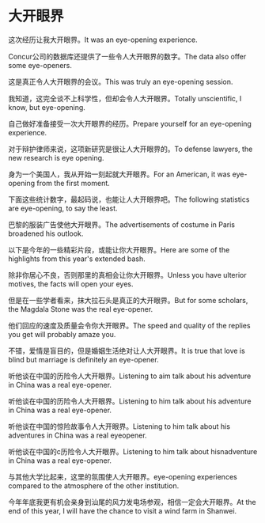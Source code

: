 # 大开眼界

<p><span class="chinese">这次经历让我大开眼界。</span><span class="english">It was an eye-opening experience.</span></p>

<p><span class="chinese">Concur公司的数据库还提供了一些令人大开眼界的数字。</span><span class="english">The data also offer some eye-openers.</span></p>

<p><span class="chinese">这是真正令人大开眼界的会议。</span><span class="english">This was truly an eye-opening session.</span></p>

<p><span class="chinese">我知道，这完全谈不上科学性，但却会令人大开眼界。</span><span class="english">Totally unscientific, I know, but eye-opening.</span></p>

<p><span class="chinese">自己做好准备接受一次大开眼界的经历。</span><span class="english">Prepare yourself for an eye-opening experience.</span></p>

<p><span class="chinese">对于辩护律师来说，这项新研究是很让人大开眼界的。</span><span class="english">To defense lawyers, the new research is eye opening.</span></p>

<p><span class="chinese">身为一个美国人，我从开始一刻起就大开眼界。</span><span class="english">For an American, it was eye-opening from the first moment.</span></p>

<p><span class="chinese">下面这些统计数字，最起码说，也能让人大开眼界吧。</span><span class="english">The following statistics are eye-opening, to say the least.</span></p>

<p><span class="chinese">巴黎的服装广告使他大开眼界。</span><span class="english">The advertisements of costume in Paris broadened his outlook.</span></p>

<p><span class="chinese">以下是今年的一些精彩片段，或能让你大开眼界。</span><span class="english">Here are some of the highlights from this year's extended bash.</span></p>

<p><span class="chinese">除非你居心不良，否则那里的真相会让你大开眼界。</span><span class="english">Unless you have ulterior motives, the facts will open your eyes.</span></p>

<p><span class="chinese">但是在一些学者看来，抹大拉石头是真正的大开眼界。</span><span class="english">But for some scholars, the Magdala Stone was the real eye-opener.</span></p>

<p><span class="chinese">他们回应的速度及质量会令你大开眼界。</span><span class="english">The speed and quality of the replies you get will probably amaze you.</span></p>

<p><span class="chinese">不错，爱情是盲目的，但是婚姻生活绝对让人大开眼界。</span><span class="english">It is true that love is blind but marriage is definitely an eye-opener.</span></p>

<p><span class="chinese">听他谈在中国的历险令人大开眼界。</span><span class="english">Listening to aim talk about his adventure in China was a real eye-opener.</span></p>

<p><span class="chinese">听他谈在中国的历险令人大开眼界。</span><span class="english">Listening to him talk about his adventure in China was a real eye-opener.</span></p>

<p><span class="chinese">听他谈在中国的惊险故事令人大开眼界。</span><span class="english">Listening to him talk about his adventures in China was a real eyeopener.</span></p>

<p><span class="chinese">听他谈在中国的c历险令人大开眼界。</span><span class="english">Listening to him talk about hisnadventure in China was a real eye-opener.</span></p>

<p><span class="chinese">与其他大学比起来，这里的氛围使人大开眼界。</span><span class="english">eye-opening experiences compared to the atmosphere of the other institution.</span></p>

<p><span class="chinese">今年年底我更有机会亲身到汕尾的风力发电场参观，相信一定会大开眼界。</span><span class="english">At the end of this year, I will have the chance to visit a wind farm in Shanwei.</span></p>

